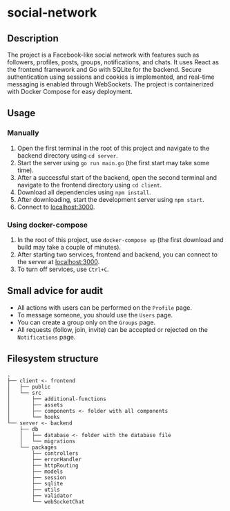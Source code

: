 # social-network

## Description

The project is a Facebook-like social network with features such as followers, profiles, posts, groups, notifications, and chats. It uses React as the frontend framework and Go with SQLite for the backend. Secure authentication using sessions and cookies is implemented, and real-time messaging is enabled through WebSockets. The project is containerized with Docker Compose for easy deployment.

## Usage

### Manually

1. Open the first terminal in the root of this project and navigate to the backend directory using `cd server`.
2. Start the server using `go run main.go` (the first start may take some time).
3. After a successful start of the backend, open the second terminal and navigate to the frontend directory using `cd client`.
4. Download all dependencies using `npm install`.
5. After downloading, start the development server using `npm start`.
6. Connect to [localhost:3000](http://localhost:3000).

### Using docker-compose

1. In the root of this project, use `docker-compose up` (the first download and build may take a couple of minutes).
2. After starting two services, frontend and backend, you can connect to the server at [localhost:3000](http://localhost:3000).
3. To turn off services, use `Ctrl+C`.

## Small advice for audit

- All actions with users can be performed on the `Profile` page.
- To message someone, you should use the `Users` page.
- You can create a group only on the `Groups` page.
- All requests (follow, join, invite) can be accepted or rejected on the `Notifications` page.

## Filesystem structure

```
.
├── client <- frontend
│   ├── public
│   └── src
│       ├── additional-functions
│       ├── assets
│       ├── components <- folder with all components
│       └── hooks
└── server <- backend
    ├── db
    │   ├── database <- folder with the database file
    │   └── migrations
    └── packages
        ├── controllers
        ├── errorHandler
        ├── httpRouting
        ├── models
        ├── session
        ├── sqlite
        ├── utils
        ├── validator
        └── webSocketChat
```

